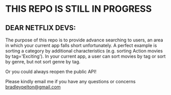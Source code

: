 

# THIS REPO IS STILL IN PROGRESS

## DEAR NETFLIX DEVS:
The purpose of this repo is to provide advance searching to users, an area in which your current
app falls short unfortunately. A perfect example is sorting a category by additional characteristics
(e.g. sorting Action movies by tag='Exciting'). In your current app, a user can sort movies by tag or sort by
genre, but not sort genre by tag.

Or you could always reopen the public API! 

Please kindly email me if you have any questions or concerns bradleypelton@gmail.com

